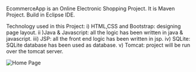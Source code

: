 EcommerceApp is an Online Electronic Shopping Project. It is Maven Project. Build in Eclipse IDE.

Technology used in this Project: i) HTML,CSS and Bootstrap: designing page layout. ii )Java & Javascript: all the logic has been written in java & javascript. iii) JSP: all the front end logic has been written in jsp. iv) SQLite: SQLite database has been used as database. v) Tomcat: project will be run over the tomcat server.

![Home Page](https://myoctocat.com/assets/a1.png)

